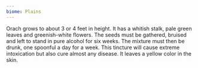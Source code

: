 ```yaml
---
biome: Plains
---
```

Orach grows to about 3 or 4 feet in height. It has a whitish stalk, pale green leaves and greenish-white flowers. The seeds must be gathered, bruised and left to stand in pure alcohol for six weeks. The mixture must then be drunk, one spoonful a day for a week. This tincture will cause extreme intoxication but also cure almost any disease. It leaves a yellow color in the skin. 

